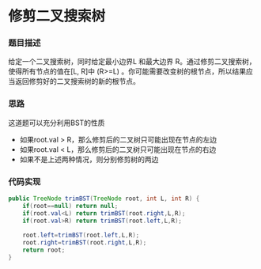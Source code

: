 # 修剪二叉搜索树

### 题目描述

给定一个二叉搜索树，同时给定最小边界L 和最大边界 R。通过修剪二叉搜索树，使得所有节点的值在[L, R]中 (R>=L) 。你可能需要改变树的根节点，所以结果应当返回修剪好的二叉搜索树的新的根节点。

### 思路

这道题可以充分利用BST的性质

* 如果root.val > R，那么修剪后的二叉树只可能出现在节点的左边
* 如果root.val < L，那么修剪后的二叉树只可能出现在节点的右边
* 如果不是上述两种情况，则分别修剪树的两边

### 代码实现

```java
public TreeNode trimBST(TreeNode root, int L, int R) {
    if(root==null) return null;
    if(root.val<L) return trimBST(root.right,L,R);
    if(root.val>R) return trimBST(root.left,L,R);
    
    root.left=trimBST(root.left,L,R);
    root.right=trimBST(root.right,L,R);
    return root;
}
```

